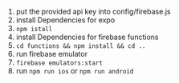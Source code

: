 1. put the  provided api key into config/firebase.js
2. install Dependencies for expo
3. ``npm istall``
4. install Dependencies for firebase functions
5. ``cd functions && npm install && cd ..``
6. run firebase emulator
7. ``firebase emulators:start``
8. run ``npm run ios`` or ``npm run android``
